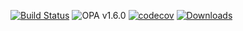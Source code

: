 <!-- markdownlint-disable MD041 -->

[![Build Status](https://github.com/styrainc/regal/workflows/Build/badge.svg)](https://github.com/styrainc/regal/actions)
![OPA v1.6.0](https://openpolicyagent.org/badge/v1.6.0)
[![codecov](https://codecov.io/github/StyraInc/regal/graph/badge.svg?token=EQK01YF3X3)](https://codecov.io/github/StyraInc/regal)
[![Downloads](https://img.shields.io/github/downloads/styrainc/regal/total.svg)](https://github.com/StyraInc/regal/releases)
